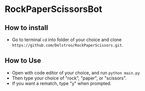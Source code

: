 # RockPaperScissorsBot

## How to install
- Go to terminal `cd` into folder of your choice and clone `https://github.com/Delstroo/RockPaperScissors.git`.

## How to Use
- Open with code editor of your choice, and run `python main.py`
- Then type your choice of "rock", "paper", or "scissors".
- If you want a rematch, type "y" when prompted.
